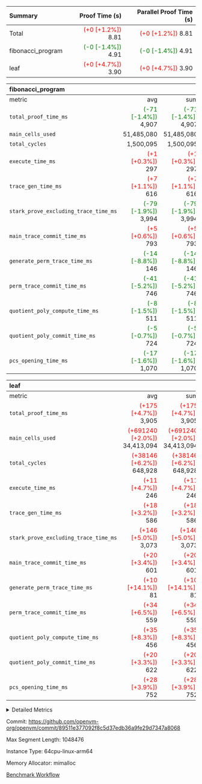| Summary | Proof Time (s) | Parallel Proof Time (s) |
|:---|---:|---:|
| Total | <span style='color: red'>(+0 [+1.2%])</span> 8.81 | <span style='color: red'>(+0 [+1.2%])</span> 8.81 |
| fibonacci_program | <span style='color: green'>(-0 [-1.4%])</span> 4.91 | <span style='color: green'>(-0 [-1.4%])</span> 4.91 |
| leaf | <span style='color: red'>(+0 [+4.7%])</span> 3.90 | <span style='color: red'>(+0 [+4.7%])</span> 3.90 |


| fibonacci_program |||||
|:---|---:|---:|---:|---:|
|metric|avg|sum|max|min|
| `total_proof_time_ms ` | <span style='color: green'>(-71 [-1.4%])</span> 4,907 | <span style='color: green'>(-71 [-1.4%])</span> 4,907 | <span style='color: green'>(-71 [-1.4%])</span> 4,907 | <span style='color: green'>(-71 [-1.4%])</span> 4,907 |
| `main_cells_used     ` |  51,485,080 |  51,485,080 |  51,485,080 |  51,485,080 |
| `total_cycles        ` |  1,500,095 |  1,500,095 |  1,500,095 |  1,500,095 |
| `execute_time_ms     ` | <span style='color: red'>(+1 [+0.3%])</span> 297 | <span style='color: red'>(+1 [+0.3%])</span> 297 | <span style='color: red'>(+1 [+0.3%])</span> 297 | <span style='color: red'>(+1 [+0.3%])</span> 297 |
| `trace_gen_time_ms   ` | <span style='color: red'>(+7 [+1.1%])</span> 616 | <span style='color: red'>(+7 [+1.1%])</span> 616 | <span style='color: red'>(+7 [+1.1%])</span> 616 | <span style='color: red'>(+7 [+1.1%])</span> 616 |
| `stark_prove_excluding_trace_time_ms` | <span style='color: green'>(-79 [-1.9%])</span> 3,994 | <span style='color: green'>(-79 [-1.9%])</span> 3,994 | <span style='color: green'>(-79 [-1.9%])</span> 3,994 | <span style='color: green'>(-79 [-1.9%])</span> 3,994 |
| `main_trace_commit_time_ms` | <span style='color: red'>(+5 [+0.6%])</span> 793 | <span style='color: red'>(+5 [+0.6%])</span> 793 | <span style='color: red'>(+5 [+0.6%])</span> 793 | <span style='color: red'>(+5 [+0.6%])</span> 793 |
| `generate_perm_trace_time_ms` | <span style='color: green'>(-14 [-8.8%])</span> 146 | <span style='color: green'>(-14 [-8.8%])</span> 146 | <span style='color: green'>(-14 [-8.8%])</span> 146 | <span style='color: green'>(-14 [-8.8%])</span> 146 |
| `perm_trace_commit_time_ms` | <span style='color: green'>(-41 [-5.2%])</span> 746 | <span style='color: green'>(-41 [-5.2%])</span> 746 | <span style='color: green'>(-41 [-5.2%])</span> 746 | <span style='color: green'>(-41 [-5.2%])</span> 746 |
| `quotient_poly_compute_time_ms` | <span style='color: green'>(-8 [-1.5%])</span> 511 | <span style='color: green'>(-8 [-1.5%])</span> 511 | <span style='color: green'>(-8 [-1.5%])</span> 511 | <span style='color: green'>(-8 [-1.5%])</span> 511 |
| `quotient_poly_commit_time_ms` | <span style='color: green'>(-5 [-0.7%])</span> 724 | <span style='color: green'>(-5 [-0.7%])</span> 724 | <span style='color: green'>(-5 [-0.7%])</span> 724 | <span style='color: green'>(-5 [-0.7%])</span> 724 |
| `pcs_opening_time_ms ` | <span style='color: green'>(-17 [-1.6%])</span> 1,070 | <span style='color: green'>(-17 [-1.6%])</span> 1,070 | <span style='color: green'>(-17 [-1.6%])</span> 1,070 | <span style='color: green'>(-17 [-1.6%])</span> 1,070 |

| leaf |||||
|:---|---:|---:|---:|---:|
|metric|avg|sum|max|min|
| `total_proof_time_ms ` | <span style='color: red'>(+175 [+4.7%])</span> 3,905 | <span style='color: red'>(+175 [+4.7%])</span> 3,905 | <span style='color: red'>(+175 [+4.7%])</span> 3,905 | <span style='color: red'>(+175 [+4.7%])</span> 3,905 |
| `main_cells_used     ` | <span style='color: red'>(+691240 [+2.0%])</span> 34,413,094 | <span style='color: red'>(+691240 [+2.0%])</span> 34,413,094 | <span style='color: red'>(+691240 [+2.0%])</span> 34,413,094 | <span style='color: red'>(+691240 [+2.0%])</span> 34,413,094 |
| `total_cycles        ` | <span style='color: red'>(+38146 [+6.2%])</span> 648,928 | <span style='color: red'>(+38146 [+6.2%])</span> 648,928 | <span style='color: red'>(+38146 [+6.2%])</span> 648,928 | <span style='color: red'>(+38146 [+6.2%])</span> 648,928 |
| `execute_time_ms     ` | <span style='color: red'>(+11 [+4.7%])</span> 246 | <span style='color: red'>(+11 [+4.7%])</span> 246 | <span style='color: red'>(+11 [+4.7%])</span> 246 | <span style='color: red'>(+11 [+4.7%])</span> 246 |
| `trace_gen_time_ms   ` | <span style='color: red'>(+18 [+3.2%])</span> 586 | <span style='color: red'>(+18 [+3.2%])</span> 586 | <span style='color: red'>(+18 [+3.2%])</span> 586 | <span style='color: red'>(+18 [+3.2%])</span> 586 |
| `stark_prove_excluding_trace_time_ms` | <span style='color: red'>(+146 [+5.0%])</span> 3,073 | <span style='color: red'>(+146 [+5.0%])</span> 3,073 | <span style='color: red'>(+146 [+5.0%])</span> 3,073 | <span style='color: red'>(+146 [+5.0%])</span> 3,073 |
| `main_trace_commit_time_ms` | <span style='color: red'>(+20 [+3.4%])</span> 601 | <span style='color: red'>(+20 [+3.4%])</span> 601 | <span style='color: red'>(+20 [+3.4%])</span> 601 | <span style='color: red'>(+20 [+3.4%])</span> 601 |
| `generate_perm_trace_time_ms` | <span style='color: red'>(+10 [+14.1%])</span> 81 | <span style='color: red'>(+10 [+14.1%])</span> 81 | <span style='color: red'>(+10 [+14.1%])</span> 81 | <span style='color: red'>(+10 [+14.1%])</span> 81 |
| `perm_trace_commit_time_ms` | <span style='color: red'>(+34 [+6.5%])</span> 559 | <span style='color: red'>(+34 [+6.5%])</span> 559 | <span style='color: red'>(+34 [+6.5%])</span> 559 | <span style='color: red'>(+34 [+6.5%])</span> 559 |
| `quotient_poly_compute_time_ms` | <span style='color: red'>(+35 [+8.3%])</span> 456 | <span style='color: red'>(+35 [+8.3%])</span> 456 | <span style='color: red'>(+35 [+8.3%])</span> 456 | <span style='color: red'>(+35 [+8.3%])</span> 456 |
| `quotient_poly_commit_time_ms` | <span style='color: red'>(+20 [+3.3%])</span> 622 | <span style='color: red'>(+20 [+3.3%])</span> 622 | <span style='color: red'>(+20 [+3.3%])</span> 622 | <span style='color: red'>(+20 [+3.3%])</span> 622 |
| `pcs_opening_time_ms ` | <span style='color: red'>(+28 [+3.9%])</span> 752 | <span style='color: red'>(+28 [+3.9%])</span> 752 | <span style='color: red'>(+28 [+3.9%])</span> 752 | <span style='color: red'>(+28 [+3.9%])</span> 752 |



<details>
<summary>Detailed Metrics</summary>

| group | num_segments | keygen_time_ms | commit_exe_time_ms |
| --- | --- | --- | --- |
| fibonacci_program | 1 | 396 | 5 | 

| group | air_name | quotient_deg | interactions | constraints |
| --- | --- | --- | --- | --- |
| fibonacci_program | AccessAdapterAir<16> | 4 | 5 | 11 | 
| fibonacci_program | AccessAdapterAir<2> | 4 | 5 | 11 | 
| fibonacci_program | AccessAdapterAir<32> | 4 | 5 | 11 | 
| fibonacci_program | AccessAdapterAir<4> | 4 | 5 | 11 | 
| fibonacci_program | AccessAdapterAir<64> | 4 | 5 | 11 | 
| fibonacci_program | AccessAdapterAir<8> | 4 | 5 | 11 | 
| fibonacci_program | BitwiseOperationLookupAir<8> | 2 | 2 | 4 | 
| fibonacci_program | MemoryMerkleAir<8> | 4 | 4 | 38 | 
| fibonacci_program | PersistentBoundaryAir<8> | 4 | 3 | 5 | 
| fibonacci_program | PhantomAir | 4 | 3 | 4 | 
| fibonacci_program | Poseidon2PeripheryAir<BabyBearParameters>, 1> | 2 | 1 | 286 | 
| fibonacci_program | ProgramAir | 1 | 1 | 4 | 
| fibonacci_program | RangeTupleCheckerAir<2> | 1 | 1 | 4 | 
| fibonacci_program | Rv32HintStoreAir | 4 | 19 | 21 | 
| fibonacci_program | VariableRangeCheckerAir | 1 | 1 | 4 | 
| fibonacci_program | VmAirWrapper<Rv32BaseAluAdapterAir, BaseAluCoreAir<4, 8> | 4 | 19 | 30 | 
| fibonacci_program | VmAirWrapper<Rv32BaseAluAdapterAir, LessThanCoreAir<4, 8> | 4 | 17 | 35 | 
| fibonacci_program | VmAirWrapper<Rv32BaseAluAdapterAir, ShiftCoreAir<4, 8> | 4 | 23 | 84 | 
| fibonacci_program | VmAirWrapper<Rv32BranchAdapterAir, BranchEqualCoreAir<4> | 4 | 11 | 17 | 
| fibonacci_program | VmAirWrapper<Rv32BranchAdapterAir, BranchLessThanCoreAir<4, 8> | 4 | 13 | 32 | 
| fibonacci_program | VmAirWrapper<Rv32CondRdWriteAdapterAir, Rv32JalLuiCoreAir> | 4 | 10 | 15 | 
| fibonacci_program | VmAirWrapper<Rv32JalrAdapterAir, Rv32JalrCoreAir> | 4 | 16 | 16 | 
| fibonacci_program | VmAirWrapper<Rv32LoadStoreAdapterAir, LoadSignExtendCoreAir<4, 8> | 4 | 18 | 21 | 
| fibonacci_program | VmAirWrapper<Rv32LoadStoreAdapterAir, LoadStoreCoreAir<4> | 4 | 17 | 27 | 
| fibonacci_program | VmAirWrapper<Rv32MultAdapterAir, DivRemCoreAir<4, 8> | 4 | 25 | 72 | 
| fibonacci_program | VmAirWrapper<Rv32MultAdapterAir, MulHCoreAir<4, 8> | 4 | 24 | 23 | 
| fibonacci_program | VmAirWrapper<Rv32MultAdapterAir, MultiplicationCoreAir<4, 8> | 4 | 19 | 13 | 
| fibonacci_program | VmAirWrapper<Rv32RdWriteAdapterAir, Rv32AuipcCoreAir> | 4 | 11 | 12 | 
| fibonacci_program | VmConnectorAir | 4 | 3 | 8 | 
| leaf | AccessAdapterAir<2> | 4 | 5 | 11 | 
| leaf | AccessAdapterAir<4> | 4 | 5 | 11 | 
| leaf | AccessAdapterAir<8> | 4 | 5 | 11 | 
| leaf | FriReducedOpeningAir | 4 | 39 | 60 | 
| leaf | NativePoseidon2Air<BabyBearParameters>, 1> | 4 | 136 | 530 | 
| leaf | PhantomAir | 4 | 3 | 4 | 
| leaf | ProgramAir | 1 | 1 | 4 | 
| leaf | VariableRangeCheckerAir | 1 | 1 | 4 | 
| leaf | VmAirWrapper<AluNativeAdapterAir, FieldArithmeticCoreAir> | 4 | 15 | 23 | 
| leaf | VmAirWrapper<BranchNativeAdapterAir, BranchEqualCoreAir<1> | 4 | 11 | 22 | 
| leaf | VmAirWrapper<JalNativeAdapterAir, JalCoreAir> | 4 | 7 | 6 | 
| leaf | VmAirWrapper<NativeAdapterAir<2, 0>, PublicValuesCoreAir> | 4 | 11 | 23 | 
| leaf | VmAirWrapper<NativeLoadStoreAdapterAir<1>, NativeLoadStoreCoreAir<1> | 4 | 15 | 16 | 
| leaf | VmAirWrapper<NativeLoadStoreAdapterAir<4>, NativeLoadStoreCoreAir<4> | 4 | 15 | 16 | 
| leaf | VmAirWrapper<NativeVectorizedAdapterAir<4>, FieldExtensionCoreAir> | 4 | 15 | 23 | 
| leaf | VmConnectorAir | 4 | 3 | 8 | 
| leaf | VolatileBoundaryAir | 4 | 4 | 16 | 

| group | air_name | idx | rows | prep_cols | perm_cols | main_cols | cells |
| --- | --- | --- | --- | --- | --- | --- | --- |
| leaf | AccessAdapterAir<2> | 0 | 262,144 |  | 12 | 11 | 6,029,312 | 
| leaf | AccessAdapterAir<4> | 0 | 131,072 |  | 12 | 13 | 3,276,800 | 
| leaf | AccessAdapterAir<8> | 0 | 512 |  | 12 | 17 | 14,848 | 
| leaf | FriReducedOpeningAir | 0 | 131,072 |  | 44 | 27 | 9,306,112 | 
| leaf | NativePoseidon2Air<BabyBearParameters>, 1> | 0 | 32,768 |  | 160 | 399 | 18,317,312 | 
| leaf | PhantomAir | 0 | 8,192 |  | 8 | 6 | 114,688 | 
| leaf | ProgramAir | 0 | 131,072 |  | 8 | 10 | 2,359,296 | 
| leaf | VariableRangeCheckerAir | 0 | 262,144 | 2 | 8 | 1 | 2,359,296 | 
| leaf | VmAirWrapper<AluNativeAdapterAir, FieldArithmeticCoreAir> | 0 | 524,288 |  | 20 | 29 | 25,690,112 | 
| leaf | VmAirWrapper<BranchNativeAdapterAir, BranchEqualCoreAir<1> | 0 | 65,536 |  | 16 | 23 | 2,555,904 | 
| leaf | VmAirWrapper<JalNativeAdapterAir, JalCoreAir> | 0 | 16,384 |  | 12 | 9 | 344,064 | 
| leaf | VmAirWrapper<NativeAdapterAir<2, 0>, PublicValuesCoreAir> | 0 | 64 |  | 16 | 23 | 2,496 | 
| leaf | VmAirWrapper<NativeLoadStoreAdapterAir<1>, NativeLoadStoreCoreAir<1> | 0 | 262,144 |  | 24 | 22 | 12,058,624 | 
| leaf | VmAirWrapper<NativeLoadStoreAdapterAir<4>, NativeLoadStoreCoreAir<4> | 0 | 65,536 |  | 24 | 31 | 3,604,480 | 
| leaf | VmAirWrapper<NativeVectorizedAdapterAir<4>, FieldExtensionCoreAir> | 0 | 65,536 |  | 20 | 38 | 3,801,088 | 
| leaf | VmConnectorAir | 0 | 2 | 1 | 8 | 4 | 24 | 
| leaf | VolatileBoundaryAir | 0 | 131,072 |  | 8 | 11 | 2,490,368 | 

| group | air_name | segment | rows | prep_cols | perm_cols | main_cols | cells |
| --- | --- | --- | --- | --- | --- | --- | --- |
| fibonacci_program | AccessAdapterAir<8> | 0 | 32 |  | 12 | 17 | 928 | 
| fibonacci_program | BitwiseOperationLookupAir<8> | 0 | 65,536 | 3 | 8 | 2 | 655,360 | 
| fibonacci_program | MemoryMerkleAir<8> | 0 | 256 |  | 12 | 32 | 11,264 | 
| fibonacci_program | PersistentBoundaryAir<8> | 0 | 32 |  | 8 | 20 | 896 | 
| fibonacci_program | PhantomAir | 0 | 2 |  | 8 | 6 | 28 | 
| fibonacci_program | Poseidon2PeripheryAir<BabyBearParameters>, 1> | 0 | 256 |  | 8 | 300 | 78,848 | 
| fibonacci_program | ProgramAir | 0 | 4,096 |  | 8 | 10 | 73,728 | 
| fibonacci_program | RangeTupleCheckerAir<2> | 0 | 524,288 | 2 | 8 | 1 | 4,718,592 | 
| fibonacci_program | Rv32HintStoreAir | 0 | 4 |  | 24 | 32 | 224 | 
| fibonacci_program | VariableRangeCheckerAir | 0 | 262,144 | 2 | 8 | 1 | 2,359,296 | 
| fibonacci_program | VmAirWrapper<Rv32BaseAluAdapterAir, BaseAluCoreAir<4, 8> | 0 | 1,048,576 |  | 28 | 36 | 67,108,864 | 
| fibonacci_program | VmAirWrapper<Rv32BaseAluAdapterAir, LessThanCoreAir<4, 8> | 0 | 524,288 |  | 24 | 37 | 31,981,568 | 
| fibonacci_program | VmAirWrapper<Rv32BranchAdapterAir, BranchEqualCoreAir<4> | 0 | 262,144 |  | 16 | 26 | 11,010,048 | 
| fibonacci_program | VmAirWrapper<Rv32BranchAdapterAir, BranchLessThanCoreAir<4, 8> | 0 | 4 |  | 20 | 32 | 208 | 
| fibonacci_program | VmAirWrapper<Rv32CondRdWriteAdapterAir, Rv32JalLuiCoreAir> | 0 | 131,072 |  | 16 | 18 | 4,456,448 | 
| fibonacci_program | VmAirWrapper<Rv32JalrAdapterAir, Rv32JalrCoreAir> | 0 | 16 |  | 20 | 28 | 768 | 
| fibonacci_program | VmAirWrapper<Rv32LoadStoreAdapterAir, LoadStoreCoreAir<4> | 0 | 16 |  | 28 | 40 | 1,088 | 
| fibonacci_program | VmAirWrapper<Rv32RdWriteAdapterAir, Rv32AuipcCoreAir> | 0 | 8 |  | 16 | 21 | 296 | 
| fibonacci_program | VmConnectorAir | 0 | 2 | 1 | 8 | 4 | 24 | 

| group | idx | trace_gen_time_ms | total_proof_time_ms | total_cycles | total_cells | stark_prove_excluding_trace_time_ms | quotient_poly_compute_time_ms | quotient_poly_commit_time_ms | perm_trace_commit_time_ms | pcs_opening_time_ms | main_trace_commit_time_ms | main_cells_used | generate_perm_trace_time_ms | execute_time_ms |
| --- | --- | --- | --- | --- | --- | --- | --- | --- | --- | --- | --- | --- | --- | --- |
| leaf | 0 | 586 | 3,905 | 648,928 | 92,324,824 | 3,073 | 456 | 622 | 559 | 752 | 601 | 34,413,094 | 81 | 246 | 

| group | segment | trace_gen_time_ms | total_proof_time_ms | total_cycles | total_cells | stark_prove_excluding_trace_time_ms | quotient_poly_compute_time_ms | quotient_poly_commit_time_ms | perm_trace_commit_time_ms | pcs_opening_time_ms | main_trace_commit_time_ms | main_cells_used | generate_perm_trace_time_ms | execute_time_ms |
| --- | --- | --- | --- | --- | --- | --- | --- | --- | --- | --- | --- | --- | --- | --- |
| fibonacci_program | 0 | 616 | 4,907 | 1,500,095 | 122,458,476 | 3,994 | 511 | 724 | 746 | 1,070 | 793 | 51,485,080 | 146 | 297 | 

</details>


Commit: https://github.com/openvm-org/openvm/commit/89511e377092f8c5d37edb36a9fe29d7347a8068

Max Segment Length: 1048476

Instance Type: 64cpu-linux-arm64

Memory Allocator: mimalloc

[Benchmark Workflow](https://github.com/openvm-org/openvm/actions/runs/13224221225)
